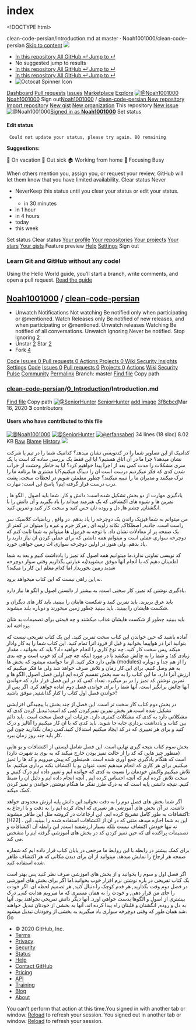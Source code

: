 # index

&lt;!DOCTYPE html&gt;

clean-code-persian/Introduction.md at master · Noah1001000/clean-code-persian [Skip to content]()      ![](https://github.githubassets.com/images/search-key-slash.svg)

* [  In this repository All GitHub ↵ Jump to ↵]()
*  No suggested jump to results
* [  In this repository All GitHub ↵ Jump to ↵]()
* [  In this repository All GitHub ↵ Jump to ↵]()
*  ![Octocat Spinner Icon](https://github.githubassets.com/images/spinners/octocat-spinner-128.gif)

 [Dashboard](/dashboard) [Pull requests](/pulls) [Issues](/issues) [Marketplace](/marketplace) [Explore](/explore) [![@Noah1001000](https://avatars3.githubusercontent.com/u/61936069?s=60&v=4) Noah1001000](https://github.com/Noah1001000) Sign out[Noah1001000](/Noah1001000) / [clean-code-persian](/Noah1001000/clean-code-persian)[ ](/notifications/beta) [New repository](/new) [Import repository](/new/import) [New gist](https://gist.github.com/) [New organization](/organizations/new) This repository [New issue](/Noah1001000/clean-code-persian/issues/new/choose) ![@Noah1001000](https://avatars3.githubusercontent.com/u/61936069?s=60&v=4)[Signed in as **Noah1001000**](/Noah1001000) Set status 

#### Edit status

     Could not update your status, please try again. 80 remaining

**Suggestions:**

 🌴 On vacation 🤒 Out sick 🏠 Working from home 🎯 Focusing  Busy

 When others mention you, assign you, or request your review, GitHub will let them know that you have limited availability. Clear status Never

*   NeverKeep this status until you clear your status or edit your status.
* *   in 30 minutes
*   in 1 hour
*   in 4 hours
*   today
*   this week

   Set status  Clear status [Your profile](/Noah1001000) [Your repositories](/Noah1001000?tab=repositories) [Your projects](/Noah1001000?tab=projects) [Your stars](/Noah1001000?tab=stars) [Your gists](https://gist.github.com/mine)  Feature preview [Help](https://help.github.com) [Settings](/settings/profile)  Sign out  

### Learn Git and GitHub without any code!

 Using the Hello World guide, you’ll start a branch, write comments, and open a pull request. [Read the guide](https://guides.github.com/activities/hello-world/) 

##  [Noah1001000](/Noah1001000) / [**clean-code-persian**](/Noah1001000/clean-code-persian)

*   Unwatch Notifications  Not watching Be notified only when participating or @mentioned. Watch  Releases only Be notified of new releases, and when participating or @mentioned. Unwatch releases  Watching Be notified of all conversations. Unwatch  Ignoring Never be notified. Stop ignoring [2](/Noah1001000/clean-code-persian/watchers)
*    Unstar [2](/Noah1001000/clean-code-persian/stargazers)   Star [2](/Noah1001000/clean-code-persian/stargazers)
*  Fork [4](/Noah1001000/clean-code-persian/network/members)

[ Code](/Noah1001000/clean-code-persian)[ Issues 0](/Noah1001000/clean-code-persian/issues)[ Pull requests 0](/Noah1001000/clean-code-persian/pulls)[ Actions](/Noah1001000/clean-code-persian/actions)[ Projects 0](/Noah1001000/clean-code-persian/projects)[ Wiki](/Noah1001000/clean-code-persian/wiki)[ Security](/Noah1001000/clean-code-persian/security)[ Insights](/Noah1001000/clean-code-persian/pulse)[ Settings](/Noah1001000/clean-code-persian/settings) [Code](/Noah1001000/clean-code-persian) [Issues 0](/Noah1001000/clean-code-persian/issues) [Pull requests 0](/Noah1001000/clean-code-persian/pulls) [Projects 0](/Noah1001000/clean-code-persian/projects) [Actions](/Noah1001000/clean-code-persian/actions) [Wiki](/Noah1001000/clean-code-persian/wiki) [Security](/Noah1001000/clean-code-persian/security) [Pulse](/Noah1001000/clean-code-persian/pulse) [Community](/Noah1001000/clean-code-persian/community) [Permalink](/Noah1001000/clean-code-persian/blob/5e688d207324fcd1a7a5ab51c85cca1ef1dbb22b/0_Introduction/Introduction.md) Branch: master [Find file](/Noah1001000/clean-code-persian/find/master) Copy path

###  [clean-code-persian](/Noah1001000/clean-code-persian)/[0\_Introduction](/Noah1001000/clean-code-persian/tree/master/0_Introduction)/**Introduction.md** <a id="blob-path"></a>

 [Find file](/Noah1001000/clean-code-persian/find/master) Copy path [![@SeniorHunter](https://avatars0.githubusercontent.com/u/61600246?s=40&v=4)](/SeniorHunter) [SeniorHunter](/SeniorHunter) [add image](/Noah1001000/clean-code-persian/commit/3f8cbcd43f21424039b170d3093c7cb2150a4f3c) [3f8cbcd](/Noah1001000/clean-code-persian/commit/3f8cbcd43f21424039b170d3093c7cb2150a4f3c)Mar 16, 2020 **3** contributors 

####  Users who have contributed to this file

 [![@Noah1001000](https://avatars0.githubusercontent.com/u/61936069?s=40&v=4)](/Noah1001000/clean-code-persian/commits/master/0_Introduction/Introduction.md?author=Noah1001000) [![@SeniorHunter](https://avatars0.githubusercontent.com/u/61600246?s=40&v=4)](/Noah1001000/clean-code-persian/commits/master/0_Introduction/Introduction.md?author=SeniorHunter) [![@erfansaberi](https://avatars0.githubusercontent.com/u/55283540?s=40&v=4)](/Noah1001000/clean-code-persian/commits/master/0_Introduction/Introduction.md?author=erfansaberi) 34 lines \(18 sloc\) 8.02 KB [Raw](/Noah1001000/clean-code-persian/raw/master/0_Introduction/Introduction.md) [Blame](/Noah1001000/clean-code-persian/blame/master/0_Introduction/Introduction.md) [History](/Noah1001000/clean-code-persian/commits/master/0_Introduction/Introduction.md)    [![](https://github.com/Noah1001000/clean-code-persian/raw/master/0_Introduction/picture%200.1.png)](https://github.com/Noah1001000/clean-code-persian/blob/master/0_Introduction/picture%200.1.png)

کدامیک از این تصاویر شما را در کدنویسی نشان میدهد؟ کدامیک شما را در تیم یا شرکت نشان میدهد؟ چرا ما در آن اتاق هستیم؟ ایا این فقط یک بررسی ساده کد است یا یک سری مشکلات را مدت کمی بعد از اجرا پیدا خواهیم کرد؟ ایا به خاطر وحشت از خراب شدن کدی که فکر میکردیم درست است ان را دیباگ میکنیم؟ایا مشتری ها برنامه ما را ترک میکنند و مدیران ما را تنبیه میکنند؟ چطور مطمئن شویم در لحظات سخت، پشت درب درست قرار گرفته ایم؟ پاسخ این است: مهارت.

یادگیری مهارت از دو بخش تشکیل شده است: دانش و کار. شما باید اصول , الگو ها , تمرین ها و شیوه های اکتشافی که یک هنرمند میداند را یاد بگیرید و آن دانش را با انگشتان, چشم ها, دل و روده تان حس کنید و سخت کار کنید و تمرین کنید.

من میتوانم به شما فیزیک راندن یک دوچرخه را یاد بدهم. در واقع , ریاضیات کلاسیک سر راست است. جاذبه, اصطکاک, تکانه زاویه ای , مرکز جرم و غیره را میتوان در کمتر از یک صفحه پر از معادلات نشان داد. با توجه به فرمول ها میتوانم به شما ثابت کنم که دوچرخه سواری عملی است و میتوانم همه دانشی که برای عملی کردن ان نیاز دارید را یاد بدهم. ولی هنوز در اولین دوچرخه سواری ات زمین خواهی خورد.

کد نویسی تفاوتی ندارد.ما میتوانیم همه اصول کد تمیز را یادداشت کنیم و بعد به شما اطمینان دهیم که با انجام آنها موفق میشوید\(به عبارتی بگذاریم وقتی سوار دوچرخه شدید زمین بخورید\), اما کدام معلم این کار را میکند؟

نه,این راهی نیست که این کتاب میخواهد برود.

یادگیری نوشتن کد تمیز، کار سختی است. به بیشتر از دانستن اصول و الگو ها نیاز دارد.

باید عرق بریزید. باید تمرین کنید و شکست هایتان را ببینید. باید کار های دیگران و شکست هایشان را ببینید. باید ببینید چطور زمین میخورند و دوباره بلند میشوند.

باید ببینید چطور از شکست هایشان عذاب میکشند و چه قیمتی برای تصمیمات بد شان پرداخته اند.

آماده باشید که حین خواندن این کتاب سخت تمرین کنید. این یک کتاب تفریحی نیست که بتوانید انرا در هواپیما بخوانید و قبل از فرود انرا تمام کنید. این کتاب شما را به کار وادار میکند ,پس سخت کار کنید. چه نوع کاری را انجام خواهید داد؟ باید کد بخوانید ، مقدار زیادی کد؛ و شما را به چالش میکشد تا در مورد اینکه چه چیز آن کد خوب است و چه بدی هایی دارد فکر کنید. از ما خواسته میشود که بخش ها \(modules\) را از هم جدا و دوباره به هم وصل کنیم. برای این کار زمان و تلاش صرف خواهد شد ولی ما فکر میکنیم که ارزش آنرا دارد. ما این کتاب را به سه بخش تقسیم کرده ایم.اولین فصل اصول, الگو ها و تمرین نوشتن کد تمیز را در بر میگیرد. تعداد کمی کد در این فصل قرار دارد که خواندن آنها چالش برانگیز است. آنها شما را برای خواندن فصل دوم اماده خواهد کرد. اگر پس از خواندن فصل اول کتاب را کنار گذاشتید, موفق باشید!

در بخش دوم کتاب کار سخت تر است. این فصل از چند بخش با پیچیدگی افزایشی تشکیل شده است.هر بخش تمرین تمیزکردن کمی کد است؛تبدیل کردن کدی که مشکلاتی دارد به کدی که مشکلات کمتری دارد. جزئیات این فصل سخت است. باید دائم بین کتاب و یادداشت برداری جابه جا شوید. باید کدی که با ان کار میکنیم را آنالیز و درک کنید و برای هر تغییری که در کد ایجاد میکنیم استدلال کنید.کمی زمان بگذارید چون این کار باید چند روز زمان ببرد.

بخش سوم کتاب نتیجه گیری نهایی است. این فصل شامل لیستی از اکتشافات و بو هایی \(منظور چیز هایی که کد را از حالت تمیز بودن خارج میکند که به بوی بد شهرت دارد\) است که هنگام یادگیری جمع آوری شده است. همینطور که پیش میرویم و کد ها را تمیز میکنیم, برای هر کاری که انجام میدهیم تحت عنوان بو یا اکتشاف نکته برداری میکنیم. ما تلاش میکنیم واکنش خودمان را نسبت به کدی که خوانده ایم و تغییر داده ایم درک کنیم, و سخت تلاش کرده ایم که آنچه احساس کرده ایم , آنچه انجام داده ایم و دلیل ان را ضبط کنیم. نتیجه دانشی پایه است که به درک طرز تفکر ما هنگام نوشتن, خواندن و تمیز کردن کمک میکند.

اگر شما بخش های فصل دوم را به دقت نخوانید این دانش پایه ارزش محدودی خواهد داشت. در آن بخش های آموزشی هر تغییری که ایجاد کرده ایم را به دقت و با ارجاع به اکتشافات به طور کامل تشریح کرده ایم. این ارجاعات در کروشه مثل این ظاهر میشوند:\[H22\] . این به شما اجازه میدهد متنی که در ان از اکتشافات استفاده شده را ببینید. این نه تنها خودش اکتشاف نیست بلکه بسیار ارزشمند است, این رابطه آن اکتشافات و تصمیمات پراکنده ای که حین تمیز کردن کد در بخش های آموزشی گرفته ایم را مشخص می کند.

برای کمک بیشتر در رابطه با این روابط ما مرجعی در پایان کتاب قرار داده ایم که شماره صفحه هر ارجاع را نمایش میدهد. میتوانید از آن برای دیدن مکانی که هر اکتشاف ظاهر شده استفاده کنید.

اگر فصل اول و سوم را بخوانید و از بخش های اموزشی صرف نظر کنید پس بهتر است یک کتاب تفریحی در باره نوشتن نرم افزار خوب بخوانید.اما اگر برای بخش های اموزشی در فصل دوم وقت بگذارید, هر قدم کوچک را دنبال کنید, هر تصمیم لحظه ای، اگر خودت را جای من قرار دهی, و خودت را به همان مسیری که ما میرویم هدایت کنی, درک بیشتری از اصول و الگوها بدست خواهی اورد. آنها دیگر دانش تفریحی نخواهند بود. آنها به دل و روده, انگشتان و قلبتان راه پیدا کرده اند. آنها به بخشی از خودتان تبدیل خواهند شد همان طور که وقتی دوچرخه سواری یاد میگیرید به بخشی از وجودتان تبدیل میشود.  Go

* © 2020 GitHub, Inc.
* [Terms](https://github.com/site/terms)
* [Privacy](https://github.com/site/privacy)
* [Security](https://github.com/security)
* [Status](https://githubstatus.com/)
* [Help](https://help.github.com)
* [Contact GitHub](https://github.com/contact)
* [Pricing](https://github.com/pricing)
* [API](https://developer.github.com)
* [Training](https://training.github.com)
* [Blog](https://github.blog)
* [About](https://github.com/about)

 You can’t perform that action at this time.You signed in with another tab or window. [Reload]() to refresh your session. You signed out in another tab or window. [Reload]() to refresh your session. 

